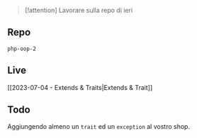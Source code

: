 > [!attention] Lavorare sulla repo di ieri

## Repo
`php-oop-2`

## Live
[[2023-07-04 - Extends & Traits|Extends & Trait]]

## Todo
Aggiungendo almeno un `trait` ed un `exception` al vostro shop.
